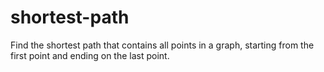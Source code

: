# shortest-path
Find the shortest path that contains all points in a graph, starting from the first point and ending on the last point.
